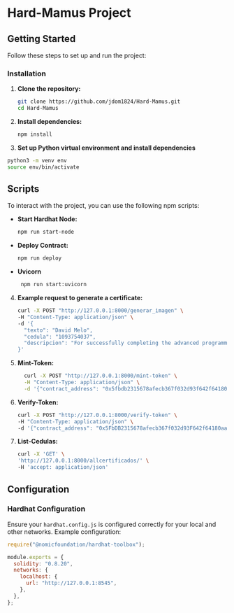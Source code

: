 # Hard-Mamus Project

## Getting Started

Follow these steps to set up and run the project:

### Installation

1. **Clone the repository:**
    ```bash
    git clone https://github.com/jdom1824/Hard-Mamus.git
    cd Hard-Mamus
    ```

2. **Install dependencies:**
    ```bash
    npm install
    ```
3. **Set up Python virtual environment and install dependencies**
  ```bash
  python3 -m venv env
  source env/bin/activate 
  ```

## Scripts

To interact with the project, you can use the following npm scripts:

- **Start Hardhat Node:**  
    ```bash
    npm run start-node
    ```

- **Deploy Contract:**
    ```bash
    npm run deploy
    ```

- **Uvicorn**
    ```bash
     npm run start:uvicorn
    ```

4. **Example request to generate a certificate:**
    ```bash
    curl -X POST "http://127.0.0.1:8000/generar_imagen" \
    -H "Content-Type: application/json" \
    -d '{
      "texto": "David Melo",
      "cedula": "1093754037",
      "descripcion": "For successfully completing the advanced programming course in Python and professional ethical hacking."
    }'
    ```
5. **Mint-Token:**
    ```bash
      curl -X POST "http://127.0.0.1:8000/mint-token" \
      -H "Content-Type: application/json" \
      -d '{"contract_address": "0x5fbdb2315678afecb367f032d93f642f64180aa3", "token_uri": "http://127.0.0.1:8000/certificado/1093754037"}'
    ```
5. **Verify-Token:**
    ```bash
    curl -X POST "http://127.0.0.1:8000/verify-token" \
    -H "Content-Type: application/json" \
    -d '{"contract_address": "0x5FbDB2315678afecb367f032d93F642f64180aa3", "token_id": 1}'
    ```

5. **List-Cedulas:**
    ```bash
    curl -X 'GET' \
    'http://127.0.0.1:8000/allcertificados/' \
    -H 'accept: application/json'
    ```

## Configuration

### Hardhat Configuration

Ensure your `hardhat.config.js` is configured correctly for your local and other networks. Example configuration:

```js
require("@nomicfoundation/hardhat-toolbox");

module.exports = {
  solidity: "0.8.20",
  networks: {
    localhost: {
      url: "http://127.0.0.1:8545",
    },
  },
};
